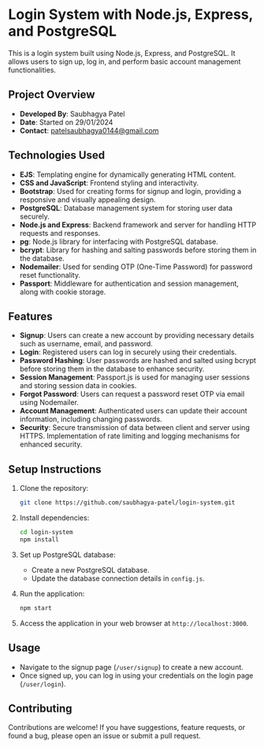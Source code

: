 # Login System with Node.js, Express, and PostgreSQL

This is a login system built using Node.js, Express, and PostgreSQL. It allows users to sign up, log in, and perform basic account management functionalities.

## Project Overview

- **Developed By**: Saubhagya Patel
- **Date**: Started on 29/01/2024
- **Contact**: patelsaubhagya0144@gmail.com

## Technologies Used

- **EJS**: Templating engine for dynamically generating HTML content.
- **CSS and JavaScript**: Frontend styling and interactivity.
- **Bootstrap**: Used for creating forms for signup and login, providing a responsive and visually appealing design.
- **PostgreSQL**: Database management system for storing user data securely.
- **Node.js and Express**: Backend framework and server for handling HTTP requests and responses.
- **pg**: Node.js library for interfacing with PostgreSQL database.
- **bcrypt**: Library for hashing and salting passwords before storing them in the database.
- **Nodemailer**: Used for sending OTP (One-Time Password) for password reset functionality.
- **Passport**: Middleware for authentication and session management, along with cookie storage.

## Features

- **Signup**: Users can create a new account by providing necessary details such as username, email, and password.
- **Login**: Registered users can log in securely using their credentials.
- **Password Hashing**: User passwords are hashed and salted using bcrypt before storing them in the database to enhance security.
- **Session Management**: Passport.js is used for managing user sessions and storing session data in cookies.
- **Forgot Password**: Users can request a password reset OTP via email using Nodemailer.
- **Account Management**: Authenticated users can update their account information, including changing passwords.
- **Security**: Secure transmission of data between client and server using HTTPS. Implementation of rate limiting and logging mechanisms for enhanced security.

## Setup Instructions

1. Clone the repository:
   ```bash
   git clone https://github.com/saubhagya-patel/login-system.git
   ```

2. Install dependencies:
   ```bash
   cd login-system
   npm install
   ```

3. Set up PostgreSQL database:
   - Create a new PostgreSQL database.
   - Update the database connection details in `config.js`.

4. Run the application:
   ```bash
   npm start
   ```

5. Access the application in your web browser at `http://localhost:3000`.

## Usage

- Navigate to the signup page (`/user/signup`) to create a new account.
- Once signed up, you can log in using your credentials on the login page (`/user/login`).

## Contributing

Contributions are welcome! If you have suggestions, feature requests, or found a bug, please open an issue or submit a pull request.
